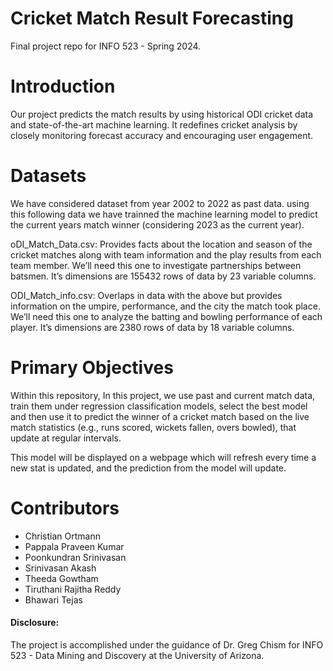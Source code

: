 # Cricket Match Result Forecasting

Final project repo for INFO 523 - Spring 2024.

# Introduction

Our project predicts the match results by using historical ODI cricket data and state-of-the-art machine learning. It redefines cricket analysis by closely monitoring forecast accuracy and encouraging user engagement.

# Datasets

We have considered dataset from year 2002 to 2022 as past data. using this following data we have trainned the machine learning model to predict the current years match winner (considering 2023 as the current year).

oDI_Match_Data.csv: Provides facts about the location and season of the cricket matches along with team information and the play results from each team member. We’ll need this one to investigate partnerships between batsmen. It’s dimensions are 155432 rows of data by 23 variable columns.

ODI_Match_info.csv: Overlaps in data with the above but provides information on the umpire, performance, and the city the match took place. We’ll need this one to analyze the batting and bowling performance of each player. It’s dimensions are 2380 rows of data by 18 variable columns.

# Primary Objectives

Within this repository, In this project, we use past and current match data, train them under regression classification models, select the best model and then use it to predict the winner of a cricket match based on the live match statistics (e.g., runs scored, wickets fallen, overs bowled), that update at regular intervals.

This model will be displayed on a webpage which will refresh every time a new stat is updated, and the prediction from the model will update.

# Contributors
 
- Christian Ortmann
- Pappala Praveen Kumar
- Poonkundran Srinivasan
- Srinivasan Akash
- Theeda Gowtham
- Tiruthani Rajitha Reddy
- Bhawari Tejas



#### Disclosure:

The project is accomplished under the guidance of Dr. Greg Chism for INFO 523 - Data Mining and Discovery at the University of Arizona.
